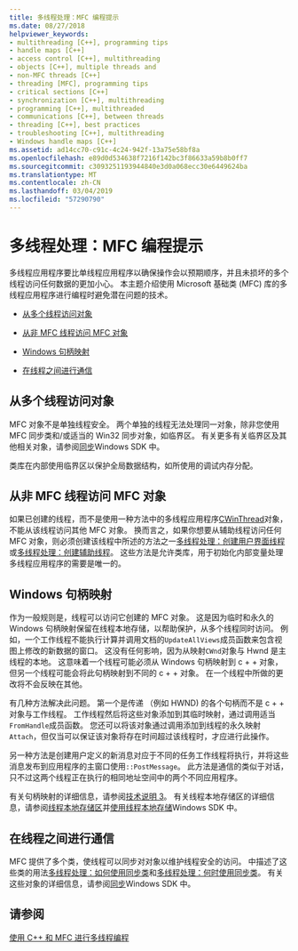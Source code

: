 ```yaml
---
title: 多线程处理：MFC 编程提示
ms.date: 08/27/2018
helpviewer_keywords:
- multithreading [C++], programming tips
- handle maps [C++]
- access control [C++], multithreading
- objects [C++], multiple threads and
- non-MFC threads [C++]
- threading [MFC], programming tips
- critical sections [C++]
- synchronization [C++], multithreading
- programming [C++], multithreaded
- communications [C++], between threads
- threading [C++], best practices
- troubleshooting [C++], multithreading
- Windows handle maps [C++]
ms.assetid: ad14cc70-c91c-4c24-942f-13a75e58bf8a
ms.openlocfilehash: e89d0d534638f7216f142bc3f86633a59b8b0ff7
ms.sourcegitcommit: c3093251193944840e3d0a068ecc30e6449624ba
ms.translationtype: MT
ms.contentlocale: zh-CN
ms.lasthandoff: 03/04/2019
ms.locfileid: "57290790"
---
```

# <a name="multithreading-mfc-programming-tips"></a>多线程处理：MFC 编程提示

多线程应用程序要比单线程应用程序以确保操作会以预期顺序，并且未损坏的多个线程访问任何数据的更加小心。 本主题介绍使用 Microsoft 基础类 (MFC) 库的多线程应用程序进行编程时避免潜在问题的技术。

- [从多个线程访问对象](#_core_accessing_objects_from_multiple_threads)

- [从非 MFC 线程访问 MFC 对象](#_core_accessing_mfc_objects_from_non.2d.mfc_threads)

- [Windows 句柄映射](#_core_windows_handle_maps)

- [在线程之间进行通信](#_core_communicating_between_threads)

##  <a name="_core_accessing_objects_from_multiple_threads"></a> 从多个线程访问对象

MFC 对象不是单独线程安全。 两个单独的线程无法处理同一对象，除非您使用 MFC 同步类和/或适当的 Win32 同步对象，如临界区。 有关更多有关临界区及其他相关对象，请参阅[同步](/windows/desktop/Sync/synchronization)Windows SDK 中。

类库在内部使用临界区以保护全局数据结构，如所使用的调试内存分配。

##  <a name="_core_accessing_mfc_objects_from_non.2d.mfc_threads"></a> 从非 MFC 线程访问 MFC 对象

如果已创建的线程，而不是使用一种方法中的多线程应用程序[CWinThread](../mfc/reference/cwinthread-class.md)对象，不能从该线程访问其他 MFC 对象。 换而言之，如果你想要从辅助线程访问任何 MFC 对象，则必须创建该线程中所述的方法之一[多线程处理：创建用户界面线程](multithreading-creating-user-interface-threads.md)或[多线程处理：创建辅助线程](multithreading-creating-worker-threads.md)。 这些方法是允许类库，用于初始化内部变量处理多线程应用程序的需要是唯一的。

##  <a name="_core_windows_handle_maps"></a> Windows 句柄映射

作为一般规则是，线程可以访问它创建的 MFC 对象。 这是因为临时和永久的 Windows 句柄映射保留在线程本地存储，以帮助保护，从多个线程同时访问。 例如，一个工作线程不能执行计算并调用文档的`UpdateAllViews`成员函数来包含视图上修改的新数据的窗口。 这没有任何影响，因为从映射`CWnd`对象与 Hwnd 是主线程的本地。 这意味着一个线程可能必须从 Windows 句柄映射到 c + + 对象，但另一个线程可能会将此句柄映射到不同的 c + + 对象。 在一个线程中所做的更改将不会反映在其他。

有几种方法解决此问题。 第一个是传递 （例如 HWND) 的各个句柄而不是 c + + 对象与工作线程。 工作线程然后将这些对象添加到其临时映射，通过调用适当`FromHandle`成员函数。 您还可以将该对象通过调用添加到线程的永久映射`Attach`，但仅当可以保证该对象将存在时间超过该线程时，才应进行此操作。

另一种方法是创建用户定义的新消息对应于不同的任务工作线程将执行，并将这些消息发布到应用程序的主窗口使用`::PostMessage`。 此方法是通信的类似于对话，只不过这两个线程正在执行的相同地址空间中的两个不同应用程序。

有关句柄映射的详细信息，请参阅[技术说明 3](../mfc/tn003-mapping-of-windows-handles-to-objects.md)。 有关线程本地存储区的详细信息，请参阅[线程本地存储区](/windows/desktop/ProcThread/thread-local-storage)并[使用线程本地存储](/windows/desktop/ProcThread/using-thread-local-storage)Windows SDK 中。

##  <a name="_core_communicating_between_threads"></a> 在线程之间进行通信

MFC 提供了多个类，使线程可以同步对对象以维护线程安全的访问。 中描述了这些类的用法[多线程处理：如何使用同步类](multithreading-how-to-use-the-synchronization-classes.md)和[多线程处理：何时使用同步类](multithreading-when-to-use-the-synchronization-classes.md)。 有关这些对象的详细信息，请参阅[同步](/windows/desktop/Sync/synchronization)Windows SDK 中。

## <a name="see-also"></a>请参阅

[使用 C++ 和 MFC 进行多线程编程](multithreading-with-cpp-and-mfc.md)
